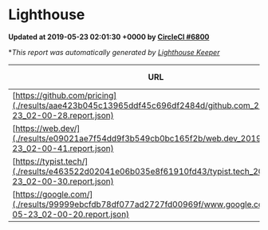 
# Lighthouse

**Updated at 2019-05-23 02:01:30 +0000 by [CircleCI #6800](https://circleci.com/gh/ItinerisLtd/lighthouse-keeper-example/6800)**

**This report was automatically generated by [Lighthouse Keeper](https://github.com/itinerisltd/lighthouse-keeper)*

| URL | Performance | Accessibility | Best Practices | SEO | PWA | Updated At |
| --- | --- | --- | --- | --- | --- | --- |
| [https://github.com/pricing](./results/aae423b045c13965ddf45c696df2484d/github.com_2019-05-23_02-00-28.report.json) | 0.85 | 0.93 | 0.93 | 0.92 | 0.56 | 2019-05-23T02:00:28.936Z |
| [https://web.dev/](./results/e09021ae7f54dd9f3b549cb0bc165f2b/web.dev_2019-05-23_02-00-41.report.json) | 0.93 | 0.9 | 1 | 0.96 | 1 | 2019-05-23T02:00:41.941Z |
| [https://typist.tech/](./results/e463522d02041e06b035e8f61910fd43/typist.tech_2019-05-23_02-00-30.report.json) | 1 |  |  |  |  | 2019-05-23T02:00:30.714Z |
| [https://google.com/](./results/99999ebcfdb78df077ad2727fd00969f/www.google.com_2019-05-23_02-00-20.report.json) | 0.94 | 0.86 | 0.93 | 0.83 | 0.56 | 2019-05-23T02:00:20.780Z |
